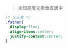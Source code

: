 > 未知高度元素垂直居中
```css
/* 父元素 */
.father{
  display:flex;
  align-items:center;
  justify-content:center;
}
```